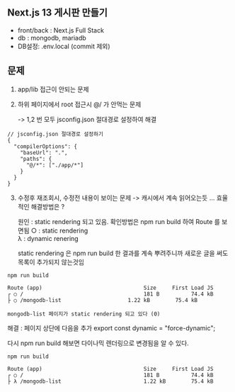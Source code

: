 ## Next.js 13 게시판 만들기

- front/back : Next.js Full Stack
- db : mongodb, mariadb
- DB설정: .env.local (commit 제외)

## 문제

1. app/lib 접근이 안되는 문제
2. 하위 페이지에서 root 접근시 @/ 가 안먹는 문제

   -> 1,2 번 모두 jsconfig.json 절대경로 설정하여 해결

```
// jsconfig.json 절대경로 설정하기
{
  "compilerOptions": {
    "baseUrl": ".",
    "paths": {
      "@/*": ["./app/*"]
    }
  }
}
```

3. 수정후 재조회시, 수정전 내용이 보이는 문제
   -> 캐시에서 계속 읽어오는듯 ... 효율적인 해결방법은 ?

   원인 : static rendering 되고 있음.
   확인방법은 npm run build 하여 Route 를 보면됨
   ○ : static rendering  
   λ : dynamic renering

   static rendering 은 npm run build 한 결과를 계속 뿌려주니까
   새로운 글을 써도 목록이 추가되지 않는것임

```
npm run build

Route (app)                                Size     First Load JS
┌ ○ /                                      181 B          74.4 kB
├ ○ /mongodb-list                     1.22 kB        75.4 kB

mongodb-list 페이지가 static rendering 되고 있다 (0)
```

해결 : 페이지 상단에 다음을 추가
export const dynamic = "force-dynamic";

다시 npm run build 해보면 다이나믹 렌더링으로 변경됨을 알 수 있다.

```
npm run build

Route (app)                                Size     First Load JS
┌ ○ /                                      181 B          74.4 kB
├ λ /mongodb-list                          1.22 kB        75.4 kB
```

